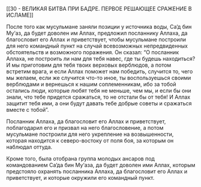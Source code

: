 [[30 - ВЕЛИКАЯ БИТВА ПРИ БАДРЕ. ПЕРВОЕ РЕШАЮЩЕЕ СРАЖЕНИЕ В ИСЛАМЕ]]

После того как мусульмане заняли позиции у источника воды, Са‘д бин Му‘аз, да будет доволен им Аллах, предложил посланнику Аллаха, да благословит его Аллах и приветствует, чтобы мусульмане построили для него командный пункт на случай всевозможных непредвиденных обстоятельств и возможного поражения. Он сказал: “О посланник Аллаха, не построить ли нам для тебя навес, где ты будешь находиться? И мы приготовим для тебя твоих верховых верблюдов, а потом встретим врага, и если Аллах поможет нам победить, случится то, чего мы желаем, если же случится что-то иное, ты воспользуешься своими верблюдами и вернешься к нашим соплеменникам, ибо за тобой остались люди, которые любят тебя не меньше, чем мы, и если бы они знали, что тебе придется сражаться, то не отстали бы от тебя! И Аллах защитит тебя ими, а они будут давать тебе добрые советы и сражаться вместе с тобой”.

Посланник Аллаха, да благословит его Аллах и приветствует, поблагодарил его и призвал на него благословение, а потом мусульмане построили для него укрепление на возвышенности, которая находится к северо-востоку от поля боя, за которым он наблюдал оттуда.

Кроме того, была отобрана группа молодых ансаров под командованием Са‘да бин Му‘аза, да будет доволен ими Аллах, которым предстояло охранять посланника Аллаха, да благословит его Аллах и приветствует, и которые окружили его командный пункт.


